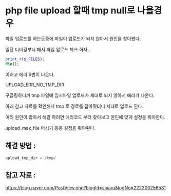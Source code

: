 # php file upload 할때 tmp null로 나올경우


파일 업로드를 하는도중에 파일이 업로드가 되지 않아서 원인을 찾아봤다.

일단 디버깅부터 해서 파일 업로드 체크 하자..

 ```php
 print_r($_FILES);
 die();
 ```


이러고 에러 6번이 나온다.

UPLOAD_ERR_NO_TMP_DIR

 
구글링하니까 tmp 파일에 임시파일 업로드가 제대로 되지 않아서 에러가 나온다.

아래 참고 자료를 확인해서 tmp 로 경로를 잡아줬더니 제대로 업로드 된다.

 
여러 원인이 많아서 해결 하려면 에러코드 부터 찾아보고 원인에 맞게 설정을 줘야한다.

upload_max_file 머시기 등등 설정을 줘야된다.



## 해결 방법 :

 ```php
upload_tmp_dir = /tmp/
```

## 참고 자료 :
 
https://blog.naver.com/PostView.nhn?blogId=shiaru&logNo=222300256531